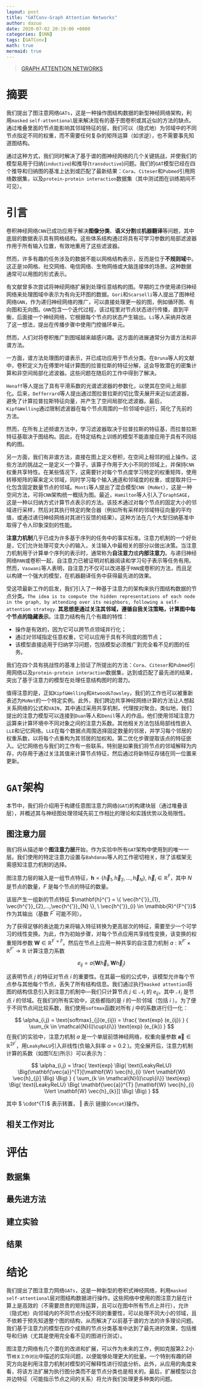 ```yaml
---
layout: post
title: "GATConv-Graph Attention Networks"
author: dazuo
date: 2020-07-02 20:19:00 +0800
categories: [GNN]
tags: [GATConv]
math: true
mermaid: true
---
```


> [GRAPH ATTENTION NETWORKS](https://arxiv.org/abs/1710.10903)

# 摘要

我们提出了图注意网络`GATs`，这是一种操作图结构数据的新型神经网络架构，利用`masked` `self-attentional`层来解决现有的基于图卷积或其近似的方法的缺点。通过堆叠里面的节点能影响其邻域特征的层，我们可以（隐式地）为邻域中的不同节点指定不同的权重，而不需要任何复杂的矩阵运算（如求逆），也不需要事先知道图结构。

通过这种方式，我们同时解决了基于谱的图神经网络的几个关键挑战，并使我们的模型易用于归纳(`inductive`)和推导(`transductive`)问题。我们的`GAT`模型已经在四个推导和归纳图的基准上达到或匹配了最新结果：`Cora`、`Citeser`和`Pubmed`引用网络数据集，以及`protein-protein interaction`数据集（其中测试图在训练期间不可见）。



# 引言

卷积神经网络`CNN`已成功应用于解决**图像分类**、**语义分割**或**机器翻译**等问题，其中底层的数据表示具有网格结构。这些体系结构通过将具有可学习参数的局部滤波器作用于所有输入位置，有效地重用了这些滤波器。

然而，许多有趣的任务涉及的数据不能以网格结构表示，反而是位于**不规则域**中。这正是`3D`网格、社交网络、电信网络、生物网络或大脑连接体的场景。这种数据通常可以用图的形式表示。

有文献曾多次尝试将神经网络扩展到处理任意结构的图。早期的工作使用递归神经网络来处理图域中表示为有向无环图的数据。`Gori`和`Scarselli`等人提出了图神经网络`GNN`，作为递归神经网络的推广，可以直接处理更一般的图，例如循环图、有向图和无向图。`GNN`包含一个迭代过程，该过程里对节点状态进行传播，直到平衡，后面接一个神经网络，它根据每个节点的状态产生输出。`Li`等人采纳并改进了这一想法，提出在传播步骤中使用门控循环单元。

然而，人们对将卷积推广到图域越来越感兴趣。这方面的进展通常分为谱方法和非谱方法。

一方面，谱方法处理图的谱表示，并已成功应用于节点分类。在`Bruna`等人的文献中，卷积定义为在傅里叶域计算图的拉普拉斯的特征分解，这会导致潜在的密集计算和非空间局部化滤波器。这些问题在随后的工作中得到了解决。

`Henaff`等人提出了具有平滑系数的光谱滤波器的参数化，以使其在空间上局部化。后来，`Defferrard`等人提出通过图拉普拉斯的切比雪夫展开来近似滤波器，避免了计算拉普拉斯特征向量，并产生了空间局部化滤波器。最后，`Kipf&Welling`通过限制滤波器在每个节点周围的一阶邻域中运行，简化了先前的方法。

然而，在所有上述频谱方法中，学习滤波器取决于拉普拉斯的特征基，而拉普拉斯特征基取决于图结构。因此，在特定结构上训练的模型不能直接应用于具有不同结构的图。

另一方面，我们有非谱方法，直接在图上定义卷积，在空间上相邻的组上操作。这些方法的挑战之一是定义一个算子，该算子作用于大小不同的邻域上，并保持`CNN`权重共享特性。在某些情况下，这需要针对每个节点度学习特定的权重矩阵，使用转移矩阵的幂来定义邻域，同时学习每个输入通道和邻域度的权重，或提取并归一化包含固定数量节点的邻域。`Monti`等人提出了混合模型`CNN`（`MoNet`），这是一种空间方法，可将`CNN`架构统一概括为图。最近，`Hamilton`等人引入了`GraphSAGE`，这是一种以归纳方式计算节点表示的方法。该技术通过对每个节点的固定大小的邻域进行采样，然后对其执行特定的聚合器（例如所有采样的邻域特征向量的平均值，或通过递归神经网络对其进行反馈的结果）。这种方法在几个大型归纳基准中取得了令人印象深刻的性能。

**注意力机制**几乎已成为许多基于序列的任务中的事实标准。注意力机制的一个好处是，它们允许处理可变大小的输入，关注输入中最相关的部分以做出决策。当注意力机制用于计算单个序列的表示时，通常称为**自注意力**或**内部注意力**。与递归神经网络`RNN`或卷积一起，自注意力已被证明对机器阅读和学习句子表示等任务有用。然而，`Vaswani`等人表明，自注意力不仅可以改进基于`RNN`或卷积的方法，而且足以构建一个强大的模型，在机器翻译任务中获得最先进的效果。

受这项最新工作的启发，我们引入了一种基于注意力的架构来执行图结构数据的节点分类。`The idea is to compute the hidden representations of each node in the graph, by attending over its neighbors, following a self-attention strategy`. **其思想是通过关注其邻域，遵循自我关注策略，计算图中每个节点的隐藏表示**。注意力结构有几个有趣的特性：

- 操作是有效的，因为它可以跨节点领域并行化；
- 通过对邻域指定任意权重，它可以应用于具有不同度的图节点；
- 该模型直接适用于归纳学习问题，包括模型必须推广到完全看不见的图的任务。

我们在四个具有挑战性的基准上验证了所提出的方法：`Cora`、`Citeser`和`Pubmed`引用网络以及`protein-protein interaction`数据集，达到或匹配了最先进的结果，突出了基于注意力的模型在处理任意结构图时的潜力。

值得注意的是，正如`Kipf&Welling`和`Atwood&Towsley`，我们的工作也可以被重新表述为`MoNet`的一个特定实例。此外，我们跨边共享神经网络计算的方法让人想起关系网络的公式和`VAIN`，其中通过采用共享机制，代理按对聚合。类似地，我们提出的注意力模型可以连接到`Duan`等人和`Denil`等人的作品，他们使用邻域注意力运算来计算环境中不同对象之间的注意力系数。其他相关方法包括局部线性嵌入`LLE`和记忆网络。`LLE`在每个数据点周围选择固定数量的邻居，并学习每个邻居的权重系数，以将每个点重构为其邻居的加权和。第二优化步骤提取该点的特征嵌入。记忆网络也与我们的工作有一些联系，特别是如果我们将节点的邻域解释为内存，内存用于通过关注其值来计算节点特征，然后通过将新特征存储在同一位置来更新。



# `GAT`架构

本节中，我们将介绍用于构建任意图注意力网络(`GAT`)的构建块层（通过堆叠该层），并概述其与神经图处理领域先前工作相比的理论和实践优势以及局限性。

## 图注意力层

我们将从描述单个**图注意力层**开始，作为实验中所有`GAT`架构中使用到的唯一一层。我们使用的特定注意力设置与`Bahdanau`等人的工作密切相关，除了该框架无需感知注意力机制的选择。

图注意力层的输入是一组节点特征，$\mathbf{h} = \{ \vec{h}_{1}, \vec{h}_{2},...,\vec{h}_{N} \}, \ \vec{h}_{i} \in \mathbb{R}^{F}$，其中 $N$ 是节点的数量，$F$ 是每个节点的特征的数量。

该层产生一组新的节点特征 $\mathbf{h}^{'} = \{ \vec{h^{'}}_{1}, \vec{h^{'}}_{2},...,\vec{h^{'}}_{N} \}, \ \vec{h^{'}}_{i} \in \mathbb{R}^{F^{'}}$ 作为其输出（基数 $F^{'}$ 可能不同）。

为了获得足够的表达能力来将输入特征转换为更高层次的特征，需要至少一个可学习的线性变换。为此，作为初始步骤，对每个节点应用共享线性变换，该变换的权重矩阵参数 $\mathbf{W} \in \mathbb{R}^{F^{'} \times F}$。然后在节点上应用一种共享的自注意力机制 $a: \mathbb{R}^{F{'}} \times \mathbb{R}^{F{'}} \to \mathbb{R}$ 计算注意力系数


$$
e_{ij} = a \big( \mathbf{W} \vec{h}_{i},\mathbf{W} \vec{h}_{j} \big)
$$


这表明节点 $j$ 的特征对节点 $i$ 的重要性。在其最一般的公式中，该模型允许每个节点参与其他每个节点，丢失了所有结构信息。我们通过执行`masked attention`将图的结构信息引入到注意力机制中—我们只计算节点 $j \in \mathcal{N}_{i}$ 的 $e_{ij}$，其中 $\mathcal{N}_{i}$ 是节点 $i$ 的邻域。在我们的所有实验中，这些都指的是 $i$ 的一阶邻域（包括 $i$ ）。为了便于不同节点间比较系数，我们使用`softmax`函数对所有 $j$ 中的系数进行归一化：


$$
\alpha_{i,j} = \text{softmax}_{j}(e_{ij}) = 
			   \frac{ \text{exp} (e_{ij}) }
                    { \sum_{k \in \mathcal{N}(i)\cup\{i\}} \text{exp} (e_{ik}) }
$$
在我们的实验中，注意力机制 $a$ 是一个单层前馈神经网络，权重向量参数 $\mathbf{\vec{a}} \in \mathbb{R}^{2F^{'}}$，用`LeakyReLU`引入非线性(负输入斜率 $\alpha =0.2$ )。完全展开后，注意力机制计算的系数（如图1(左)所示）可以表示为：


$$
\alpha_{i,j} = \frac{
                      \text{exp} \Big( \text{LeakyReLU} \Big(\mathbf{\vec{a}}^{T}[\mathbf{W} \vec{h}_{i}                           \Vert \mathbf{W} \vec{h}_{j}] \Big) \Big)
                    }
                    { 
                      \sum_{k \in \mathcal{N}(i)\cup\{i\}} \text{exp} \Big( \text{LeakyReLU} \Big(			  						\mathbf{\vec{a}}^{T} [\mathbf{W} \vec{h}_{i} \Vert \mathbf{W} \vec{h}_{k}]] \Big) \Big)
                    }
$$


其中 $ \cdot^{T}$ 表示转置， $\Vert$ 表示 链接(`Concat`)操作。

## 相关工作对比



# 评估

## 数据集



## 最先进方法



## 建立实验



## 结果





# 结论

我们提出了图注意力网络`GATs`，这是一种新型的卷积式神经网络，利用`masked` `self-attentional`层对图结构数据进行操作。这些网络中使用的图注意力层在计算上是高效的（不需要昂贵的矩阵运算，且可以在图中所有节点上并行），允许（隐式地）向邻域内的不同节点分配不同的重要性，可以处理不同大小的邻域，且不依赖于预先知道整个图的结构，从而解决了以前基于谱的方法的许多理论问题。我们基于注意力的模型在四个成熟的节点分类基准中达到了最先进的效果，包括推导和归纳（尤其是使用完全看不见的图进行测试）。

图注意力网络有几个潜在的改进和扩展，可以作为未来的工作，例如克服第2.2小节`相关工作对比`中描述的实际问题，以便能够处理更大的批量。一个特别有趣的研究方向是利用注意力机制对模型的可解释性进行彻底分析。此外，从应用的角度来看，将该方法扩展为执行图分类而不是节点分类也是相关的。最后，扩展模型以合并边特征（可能指示节点之间的关系）将允许我们处理更多种类的问题。

